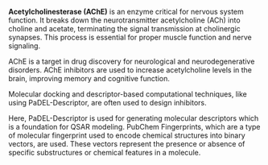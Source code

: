 
**Acetylcholinesterase (AChE)** is an enzyme critical for nervous system function. It breaks down the neurotransmitter acetylcholine (ACh) into choline and acetate, terminating the signal transmission at cholinergic synapses. This process is essential for proper muscle function and nerve signaling.

AChE is a target in drug discovery for neurological and neurodegenerative disorders. AChE inhibitors are used to increase acetylcholine levels in the brain, improving memory and cognitive function.

Molecular docking and descriptor-based computational techniques, like using PaDEL-Descriptor, are often used to design inhibitors.

Here, PaDEL-Descriptor is used for generating molecular descriptors which is a foundation for QSAR modeling.  PubChem Fingerprints, which are a type of molecular fingerprint used to encode chemical structures into binary vectors, are used. These vectors represent the presence or absence of specific substructures or chemical features in a molecule.

